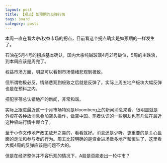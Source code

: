 ```yaml
---
layout: post
title: 【观点】如预期的反弹行情
tags: board
category: posts
---
```


本周一直在看大宗/权益市场的拐点，目前看这个拐点确实是如预期的一样发生了。

石油在5月4号的拐点基本确认，国内大宗纯碱玻璃4月21号破位，5周的主跌浪，到本周应该是周完了。

权益市场方面，明显可以看到市场情绪悲观到极致。

但所谓物极必反，情绪悲观到极致之后就是反弹了。实际上周五地产板块大幅反弹也是在预料之内。

搭配李蓓总认错地产的新闻，非常和谐。

实际上跟进最近这一个月市场特别是bloomberg上的新闻消息来看，很明显就是外资在各种放消息叠加空头操作，做空中国。笔者认识的一些朋友也有几位在最近这种极端行情中爆仓了。

至于小作文传地产政策放开之类的，看看就好。消息还是少听，更重要的是关心盘面的走法和参与者的行为。周五比较明确的是资金进场做多地产和恒生了，这里看大概4周的反弹应该是问题不大的。

但是在经济整体并不容乐观的情况下，A股是否能走出一轮牛市？